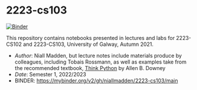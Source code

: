 # 2223-cs103

[![Binder](https://mybinder.org/badge_logo.svg)](https://mybinder.org/v2/gh/niallmadden/2223-cs103/main)

This repository contains notebooks presented in lectures and labs for 2223-CS102 and 2223-CS103, University of Galway, Autumn 2021.

* *Author*: Niall Madden, but lecture notes include materials produce by colleagues, including Tobais Rossmann, as well as examples take from the recommended textbook, [Think Python](https://greenteapress.com/thinkpython2/html/index.html) by Allen B. Downey
* *Date*: Semester 1, 2022/2023
* BINDER: https://mybinder.org/v2/gh/niallmadden/2223-cs103/main

